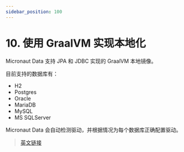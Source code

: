 ```yaml
---
sidebar_position: 100
---
```


# 10. 使用 GraalVM 实现本地化

Micronaut Data 支持 JPA 和 JDBC 实现的 GraalVM 本地镜像。

目前支持的数据库有：

- H2
- Postgres
- Oracle
- MariaDB
- MySQL
- MS SQLServer

Micronaut Data 会自动检测驱动，并根据情况为每个数据库正确配置驱动。

> [英文链接](https://micronaut-projects.github.io/micronaut-data/latest/guide/#graal)
